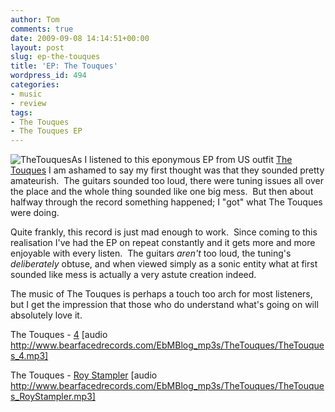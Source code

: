 ```yaml
---
author: Tom
comments: true
date: 2009-09-08 14:14:51+00:00
layout: post
slug: ep-the-touques
title: 'EP: The Touques'
wordpress_id: 494
categories:
- music
- review
tags: 
- The Touques
- The Touques EP
---
```


![TheTouques](http://eatenbymonsters.files.wordpress.com/2009/09/thetouques.jpg?w=300)As I listened to this eponymous EP from US outfit [The Touques](http://www.thetouques.com) I am ashamed to say my first thought was that they sounded pretty amateurish.  The guitars sounded too loud, there were tuning issues all over the place and the whole thing sounded like one big mess.  But then about halfway through the record something happened; I "got" what The Touques were doing.

Quite frankly, this record is just mad enough to work.  Since coming to this realisation I've had the EP on repeat constantly and it gets more and more enjoyable with every listen.  The guitars _aren't_ too loud, the tuning's _deliberately_ obtuse, and when viewed simply as a sonic entity what at first sounded like mess is actually a very astute creation indeed.

The music of The Touques is perhaps a touch too arch for most listeners, but I get the impression that those who do understand what's going on will absolutely love it.

The Touques - [4](http://www.bearfacedrecords.com/EbMBlog_mp3s/TheTouques/TheTouques_4.mp3) [audio http://www.bearfacedrecords.com/EbMBlog_mp3s/TheTouques/TheTouques_4.mp3]

The Touques - [Roy Stampler](http://www.bearfacedrecords.com/EbMBlog_mp3s/TheTouques/TheTouques_RoyStampler.mp3) [audio http://www.bearfacedrecords.com/EbMBlog_mp3s/TheTouques/TheTouques_RoyStampler.mp3]
